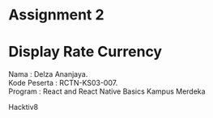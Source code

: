 # Assignment 2

# Display Rate Currency

Nama : Delza Ananjaya.\
Kode Peserta : RCTN-KS03-007.\
Program : React and React Native Basics Kampus Merdeka

Hacktiv8
